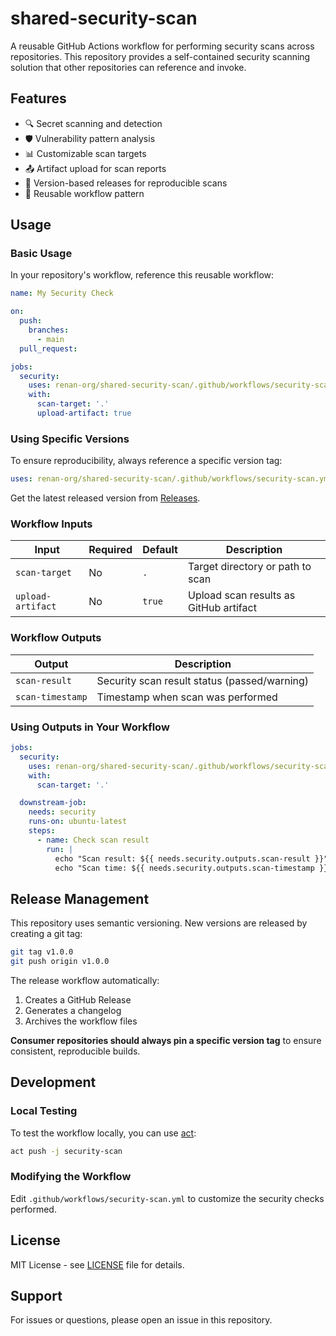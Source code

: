 # shared-security-scan

A reusable GitHub Actions workflow for performing security scans across repositories. This repository provides a self-contained security scanning solution that other repositories can reference and invoke.

## Features

- 🔍 Secret scanning and detection
- 🛡️ Vulnerability pattern analysis
- 📊 Customizable scan targets
- 📤 Artifact upload for scan reports
- 📌 Version-based releases for reproducible scans
- 🔄 Reusable workflow pattern

## Usage

### Basic Usage

In your repository's workflow, reference this reusable workflow:

```yaml
name: My Security Check

on:
  push:
    branches:
      - main
  pull_request:

jobs:
  security:
    uses: renan-org/shared-security-scan/.github/workflows/security-scan.yml@v1.0.0
    with:
      scan-target: '.'
      upload-artifact: true
```

### Using Specific Versions

To ensure reproducibility, always reference a specific version tag:

```yaml
uses: renan-org/shared-security-scan/.github/workflows/security-scan.yml@v1.0.0
```

Get the latest released version from [Releases](../../releases).

### Workflow Inputs

| Input | Required | Default | Description |
|-------|----------|---------|-------------|
| `scan-target` | No | `.` | Target directory or path to scan |
| `upload-artifact` | No | `true` | Upload scan results as GitHub artifact |

### Workflow Outputs

| Output | Description |
|--------|-------------|
| `scan-result` | Security scan result status (passed/warning) |
| `scan-timestamp` | Timestamp when scan was performed |

### Using Outputs in Your Workflow

```yaml
jobs:
  security:
    uses: renan-org/shared-security-scan/.github/workflows/security-scan.yml@v1.0.0
    with:
      scan-target: '.'

  downstream-job:
    needs: security
    runs-on: ubuntu-latest
    steps:
      - name: Check scan result
        run: |
          echo "Scan result: ${{ needs.security.outputs.scan-result }}"
          echo "Scan time: ${{ needs.security.outputs.scan-timestamp }}"
```

## Release Management

This repository uses semantic versioning. New versions are released by creating a git tag:

```bash
git tag v1.0.0
git push origin v1.0.0
```

The release workflow automatically:

1. Creates a GitHub Release
2. Generates a changelog
3. Archives the workflow files

**Consumer repositories should always pin a specific version tag** to ensure consistent, reproducible builds.

## Development

### Local Testing

To test the workflow locally, you can use [act](https://github.com/nektos/act):

```bash
act push -j security-scan
```

### Modifying the Workflow

Edit `.github/workflows/security-scan.yml` to customize the security checks performed.

## License

MIT License - see [LICENSE](LICENSE) file for details.

## Support

For issues or questions, please open an issue in this repository.
